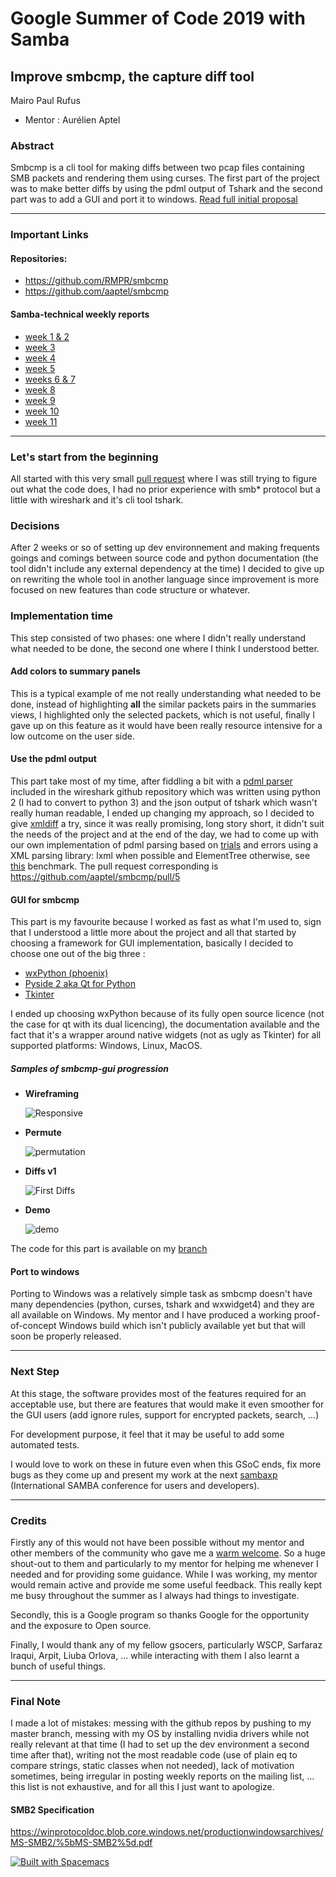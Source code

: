 # Google Summer of Code 2019 with Samba

## Improve smbcmp, the capture diff tool

Mairo Paul Rufus

- Mentor : Aurélien Aptel 

### Abstract
Smbcmp is a cli tool for making diffs between two pcap files containing SMB packets and rendering them using curses. The first part of the project was to make better diffs by using the pdml output of Tshark and the second part was to add a GUI and port it to windows.
[Read full initial proposal](https://drive.google.com/open?id=1GTEwFOPJCv53DQpQ8lLEa7qpnHRQpMzq)

***

### Important Links
#### Repositories:
- https://github.com/RMPR/smbcmp
- https://github.com/aaptel/smbcmp

#### Samba-technical weekly reports
- [week 1 & 2](https://lists.samba.org/archive/samba-technical/2019-June/133801.html)
- [week 3](https://lists.samba.org/archive/samba-technical/2019-July/133877.html)
- [week 4](https://lists.samba.org/archive/samba-technical/2019-July/133915.html)
- [week 5](https://lists.samba.org/archive/samba-technical/2019-July/133928.html)
- [weeks 6 & 7](https://lists.samba.org/archive/samba-technical/2019-July/133987.html)
- [week 8](https://lists.samba.org/archive/samba-technical/2019-August/134038.html)
- [week 9](https://lists.samba.org/archive/samba-technical/2019-August/134064.html)
- [week 10](https://lists.samba.org/archive/samba-technical/2019-August/134093.html)
- [week 11](https://RMPR.github.io/gsoc_2019)

***
### Let's start from the beginning 
All started with this very small [pull request](https://github.com/aaptel/smbcmp/pull/2) where I was still trying to figure out what the code does, I had no prior experience with smb* protocol but a little with wireshark and it's cli tool tshark.

### Decisions 
After 2 weeks or so of setting up dev environnement and making frequents goings and comings between source code and python documentation (the tool didn't include any external dependency at the time) I decided to give up on rewriting the whole tool in another language since improvement is more focused on new features than code structure or whatever.

### Implementation time
This step consisted of two phases: one where I didn't really understand what needed to be done, the second one where I think I understood better.

#### Add colors to summary panels
This is a typical example of me not really understanding what needed to be done, instead of highlighting **all** the similar packets pairs in the summaries views, I highlighted only the selected packets, which is not useful, finally I gave up on this feature as it would have been really resource intensive for a low outcome on the user side.

#### Use the pdml output
This part take most of my time, after fiddling a bit with a [pdml parser](https://github.com/wireshark/wireshark/blob/master/tools/WiresharkXML.py) included in the wireshark github repository which was written using python 2 (I had to convert to python 3) and the json output of tshark which wasn't really human readable, I ended up changing my approach, so I decided to give [xmldiff](https://github.com/Shoobx/xmldiff) a try, since it was really promising, long story short, it didn't suit the needs of the project and at the end of the day, we had to come up with our own implementation of pdml parsing based on [trials](https://github.com/Shoobx/xmldiff/issues/47) and errors using a XML parsing library: lxml when possible and ElementTree otherwise, see [this]( https://lxml.de/performance.html) benchmark.
The pull request corresponding is https://github.com/aaptel/smbcmp/pull/5

#### GUI for smbcmp
This part is my favourite because I worked as fast as what I'm used to, sign that I understood a little more about the project and all that started by choosing a framework for GUI implementation, basically I decided to choose one out of the big three :
- [wxPython (phoenix)](https://wxpython.org/)
- [Pyside 2 aka Qt for Python](https://wiki.qt.io/Qt_for_Python)
- [Tkinter](https://docs.python.org/2/library/tkinter.html)

I ended up choosing wxPython because of its fully open source licence (not the case for qt with its dual licencing), the documentation available and the fact that it's a wrapper around native widgets (not as ugly as Tkinter) for all supported platforms: Windows, Linux, MacOS.

##### Samples of smbcmp-gui progression

- **Wireframing**

    ![Responsive](https://raw.githubusercontent.com/RMPR/gsoc_2019/master/res/init.gif)

- **Permute**

    ![permutation](https://raw.githubusercontent.com/RMPR/gsoc_2019/master/res/perm.gif)

- **Diffs v1**

    ![First Diffs](https://raw.githubusercontent.com/RMPR/gsoc_2019/master/res/diffs.gif)

- **Demo**

    ![demo](https://raw.githubusercontent.com/RMPR/gsoc_2019/master/res/final.gif)
    
The code for this part is available on my [branch](https://github.com/RMPR/smbcmp/commits/smbcmp-module)

#### Port to windows 
Porting to Windows was a relatively simple task as smbcmp doesn't have many dependencies (python, curses, tshark and wxwidget4) and they are all available on Windows. My mentor and I have produced a working proof-of-concept Windows build which isn't publicly available yet but that will soon be properly released.

***
### Next Step

 At this stage, the software provides most of the features required for an acceptable use, but there are features that would make it even smoother for the GUI users (add ignore rules, support for encrypted packets, search, ...)

For development purpose, it feel that it may be useful to add some automated tests.

I would love to work on these in future even when this GSoC ends, fix more bugs as they come up and present my work at the next [sambaxp](https://sambaxp.org/) (International SAMBA conference for users and developers).

***
### Credits

Firstly any of this would not have been possible without my mentor and other members of the community who gave me a [warm welcome](https://lists.samba.org/archive/samba-technical/2019-May/133529.html). So a huge shout-out to them and particularly to my mentor for helping me whenever I needed and for providing some guidance. While I was working, my mentor would remain active and provide me some useful feedback. This really kept me busy throughout the summer as I always had things to investigate.

Secondly, this is a Google program so thanks Google for the opportunity and the exposure to Open source.

Finally, I would thank any of my fellow gsocers, particularly WSCP, Sarfaraz Iraqui, Arpit, Liuba Orlova, ... while interacting with them I also learnt a bunch of useful things. 

***
### Final Note
 I made a lot of mistakes: messing with the github repos by pushing to my master branch, messing with my OS by installing nvidia drivers while not really relevant at that time (I had to set up the dev environment a second time after that), writing not the most readable code (use of plain eq to compare strings, static classes when not needed), lack of motivation sometimes, being irregular in posting weekly reports on the mailing list, ... this list is not exhaustive, and for all this I just want to apologize.
 
#### SMB2 Specification
https://winprotocoldoc.blob.core.windows.net/productionwindowsarchives/MS-SMB2/%5bMS-SMB2%5d.pdf

[![Built with Spacemacs](https://cdn.rawgit.com/syl20bnr/spacemacs/442d025779da2f62fc86c2082703697714db6514/assets/spacemacs-badge.svg)](http://spacemacs.org)

